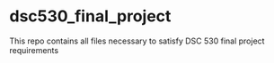 # dsc530_final_project
This repo contains all files necessary to satisfy DSC 530 final project requirements
